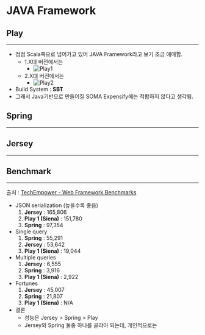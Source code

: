 # JAVA Framework

## Play
---
* 점점 Scala쪽으로 넘어가고 있어 JAVA Framework라고 보기 조금 애매함.
	* 1.X대 버전에서는
		* ![Play1](https://github.com/devholic/SOMAExpensify/blob/master/study/resources/javaframework/play1.png)
	* 2.X대 버전에서는
		* ![Play2](https://github.com/devholic/SOMAExpensify/blob/master/study/resources/javaframework/play2.png)
* Build System : **SBT**
* 그래서 Java기반으로 만들어질 SOMA Expensify에는 적합하지 않다고 생각됨.

## Spring
---

## Jersey
---

## Benchmark
---
출처 : [TechEmpower - Web Framework Benchmarks](https://www.techempower.com/benchmarks/)

* JSON serialization (높을수록 좋음)
	1. **Jersey** : 165,806
	2. **Play 1 (Siena)** : 151,780
	3. **Spring** : 97,354 
* Single query
	1. **Spring** : 55,291
	2. **Jersey** : 53,642
	3. **Play 1 (Siena)** : 19,044
* Multiple queries
	1. **Jersey** : 6,555
	2. **Spring** : 3,916
	3. **Play 1 (Siena)** : 2,922
* Fortunes
	1. **Jersey** : 45,007
	2. **Spring** : 21,807
	3. **Play 1 (Siena)** : N/A
* 결론
	* 성능은 Jersey > Spring > Play
	* Jersey와 Spring 둘중 하나를 골랴아 되는데, 개인적으로는